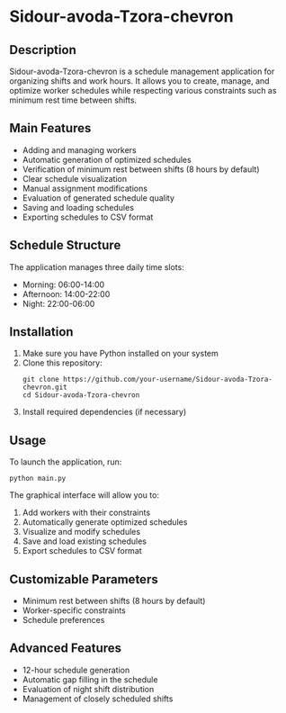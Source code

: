 # Sidour-avoda-Tzora-chevron

## Description
Sidour-avoda-Tzora-chevron is a schedule management application for organizing shifts and work hours. It allows you to create, manage, and optimize worker schedules while respecting various constraints such as minimum rest time between shifts.

## Main Features
- Adding and managing workers
- Automatic generation of optimized schedules
- Verification of minimum rest between shifts (8 hours by default)
- Clear schedule visualization
- Manual assignment modifications
- Evaluation of generated schedule quality
- Saving and loading schedules
- Exporting schedules to CSV format

## Schedule Structure
The application manages three daily time slots:
- Morning: 06:00-14:00
- Afternoon: 14:00-22:00
- Night: 22:00-06:00

## Installation
1. Make sure you have Python installed on your system
2. Clone this repository:
   ```
   git clone https://github.com/your-username/Sidour-avoda-Tzora-chevron.git
   cd Sidour-avoda-Tzora-chevron
   ```
3. Install required dependencies (if necessary)

## Usage
To launch the application, run:
```
python main.py
```

The graphical interface will allow you to:
1. Add workers with their constraints
2. Automatically generate optimized schedules
3. Visualize and modify schedules
4. Save and load existing schedules
5. Export schedules to CSV format

## Customizable Parameters
- Minimum rest between shifts (8 hours by default)
- Worker-specific constraints
- Schedule preferences

## Advanced Features
- 12-hour schedule generation
- Automatic gap filling in the schedule
- Evaluation of night shift distribution
- Management of closely scheduled shifts



